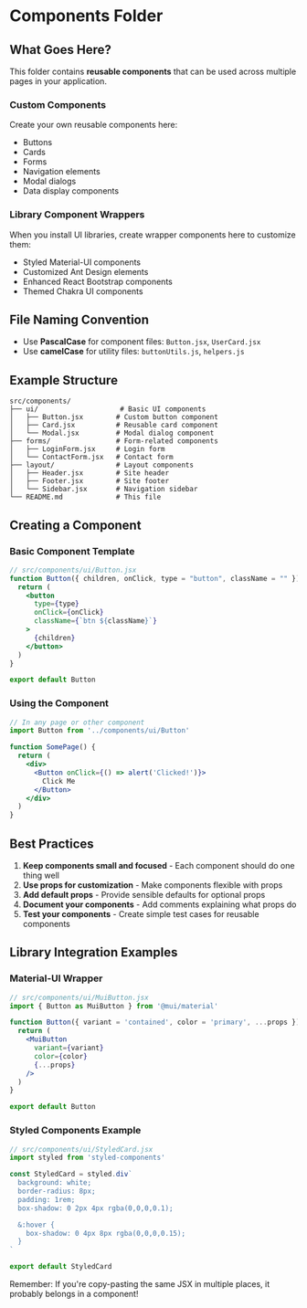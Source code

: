 # Components Folder

## What Goes Here?

This folder contains **reusable components** that can be used across multiple pages in your application.

### Custom Components
Create your own reusable components here:
- Buttons
- Cards
- Forms
- Navigation elements
- Modal dialogs
- Data display components

### Library Component Wrappers
When you install UI libraries, create wrapper components here to customize them:
- Styled Material-UI components
- Customized Ant Design elements
- Enhanced React Bootstrap components
- Themed Chakra UI components

## File Naming Convention

- Use **PascalCase** for component files: `Button.jsx`, `UserCard.jsx`
- Use **camelCase** for utility files: `buttonUtils.js`, `helpers.js`

## Example Structure

```
src/components/
├── ui/                    # Basic UI components
│   ├── Button.jsx        # Custom button component
│   ├── Card.jsx          # Reusable card component
│   └── Modal.jsx         # Modal dialog component
├── forms/                # Form-related components
│   ├── LoginForm.jsx     # Login form
│   └── ContactForm.jsx   # Contact form
├── layout/               # Layout components
│   ├── Header.jsx        # Site header
│   ├── Footer.jsx        # Site footer
│   └── Sidebar.jsx       # Navigation sidebar
└── README.md             # This file
```

## Creating a Component

### Basic Component Template
```jsx
// src/components/ui/Button.jsx
function Button({ children, onClick, type = "button", className = "" }) {
  return (
    <button
      type={type}
      onClick={onClick}
      className={`btn ${className}`}
    >
      {children}
    </button>
  )
}

export default Button
```

### Using the Component
```jsx
// In any page or other component
import Button from '../components/ui/Button'

function SomePage() {
  return (
    <div>
      <Button onClick={() => alert('Clicked!')}>
        Click Me
      </Button>
    </div>
  )
}
```

## Best Practices

1. **Keep components small and focused** - Each component should do one thing well
2. **Use props for customization** - Make components flexible with props
3. **Add default props** - Provide sensible defaults for optional props
4. **Document your components** - Add comments explaining what props do
5. **Test your components** - Create simple test cases for reusable components

## Library Integration Examples

### Material-UI Wrapper
```jsx
// src/components/ui/MuiButton.jsx
import { Button as MuiButton } from '@mui/material'

function Button({ variant = 'contained', color = 'primary', ...props }) {
  return (
    <MuiButton
      variant={variant}
      color={color}
      {...props}
    />
  )
}

export default Button
```

### Styled Components Example
```jsx
// src/components/ui/StyledCard.jsx
import styled from 'styled-components'

const StyledCard = styled.div`
  background: white;
  border-radius: 8px;
  padding: 1rem;
  box-shadow: 0 2px 4px rgba(0,0,0,0.1);

  &:hover {
    box-shadow: 0 4px 8px rgba(0,0,0,0.15);
  }
`

export default StyledCard
```

Remember: If you're copy-pasting the same JSX in multiple places, it probably belongs in a component!
